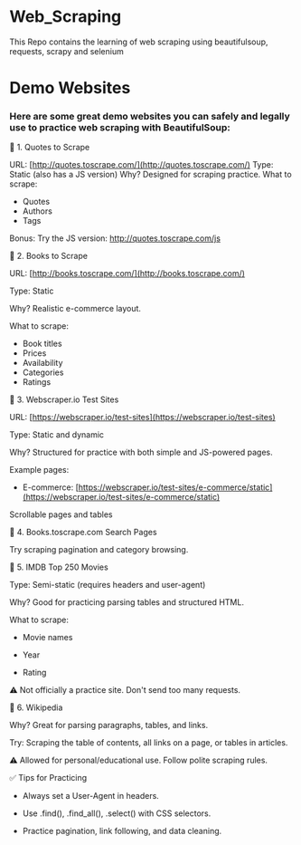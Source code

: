 # Web_Scraping
This Repo contains the learning of web scraping using beautifulsoup, requests, scrapy and selenium

# Demo Websites

### Here are some great demo websites you can safely and legally use to practice web scraping with BeautifulSoup:


🧪 1. Quotes to Scrape

URL: [http://quotes.toscrape.com/](http://quotes.toscrape.com/)
Type: Static (also has a JS version)
Why? Designed for scraping practice.
What to scrape:
- Quotes
- Authors
- Tags

Bonus: Try the JS version: http://quotes.toscrape.com/js

🧪 2. Books to Scrape

URL: [http://books.toscrape.com/](http://books.toscrape.com/)

Type: Static

Why? Realistic e-commerce layout.

What to scrape:
- Book titles
- Prices
- Availability
- Categories
- Ratings

🧪 3. Webscraper.io Test Sites

URL: [https://webscraper.io/test-sites](https://webscraper.io/test-sites)

Type: Static and dynamic

Why? Structured for practice with both simple and JS-powered pages.

Example pages:

- E-commerce: [https://webscraper.io/test-sites/e-commerce/static](https://webscraper.io/test-sites/e-commerce/static)

Scrollable pages and tables

🧪 4. Books.toscrape.com Search Pages

Try scraping pagination and category browsing.

🧪 5. IMDB Top 250 Movies

Type: Semi-static (requires headers and user-agent)

Why? Good for practicing parsing tables and structured HTML.

What to scrape:

- Movie names

- Year

- Rating

⚠️ Not officially a practice site. Don't send too many requests.

🧪 6. Wikipedia

Why? Great for parsing paragraphs, tables, and links.

Try: Scraping the table of contents, all links on a page, or tables in articles.

⚠️ Allowed for personal/educational use. Follow polite scraping rules.

✅ Tips for Practicing

- Always set a User-Agent in headers.

- Use .find(), .find_all(), .select() with CSS selectors.

- Practice pagination, link following, and data cleaning.